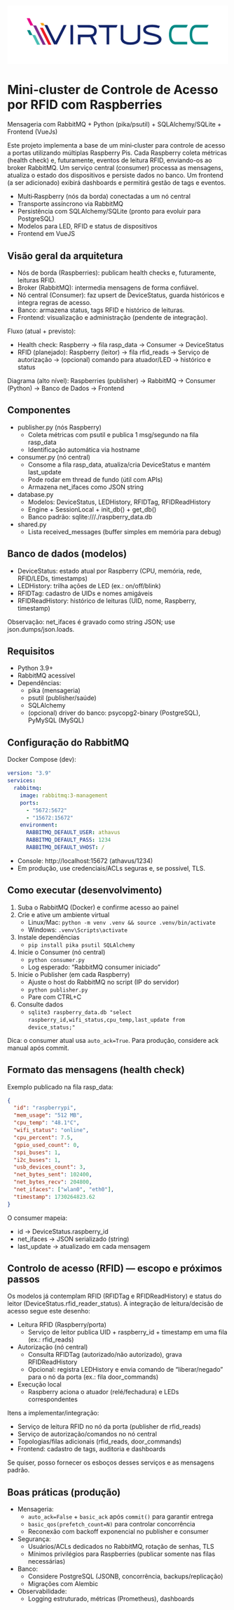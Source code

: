 <div align="center">
  <img src="./docs/assets/virtus.png">
</div>

# Mini‑cluster de Controle de Acesso por RFID com Raspberries

Mensageria com RabbitMQ + Python (pika/psutil) + SQLAlchemy/SQLite + Frontend (VueJs)

Este projeto implementa a base de um mini‑cluster para controle de acesso a portas utilizando múltiplas Raspberry Pis. Cada Raspberry coleta métricas (health check) e, futuramente, eventos de leitura RFID, enviando-os ao broker RabbitMQ. Um serviço central (consumer) processa as mensagens, atualiza o estado dos dispositivos e persiste dados no banco. Um frontend (a ser adicionado) exibirá dashboards e permitirá gestão de tags e eventos.

- Multi‑Raspberry (nós da borda) conectadas a um nó central
- Transporte assíncrono via RabbitMQ
- Persistência com SQLAlchemy/SQLite (pronto para evoluir para PostgreSQL)
- Modelos para LED, RFID e status de dispositivos
- Frontend em VueJS

## Visão geral da arquitetura

- Nós de borda (Raspberries): publicam health checks e, futuramente, leituras RFID.
- Broker (RabbitMQ): intermedia mensagens de forma confiável.
- Nó central (Consumer): faz upsert de DeviceStatus, guarda históricos e integra regras de acesso.
- Banco: armazena status, tags RFID e histórico de leituras.
- Frontend: visualização e administração (pendente de integração).

Fluxo (atual + previsto):
- Health check: Raspberry → fila rasp_data → Consumer → DeviceStatus
- RFID (planejado): Raspberry (leitor) → fila rfid_reads → Serviço de autorização → (opcional) comando para atuador/LED → histórico e status

Diagrama (alto nível):
Raspberries (publisher) → RabbitMQ → Consumer (Python) → Banco de Dados → Frontend

## Componentes

- publisher.py (nós Raspberry)
  - Coleta métricas com psutil e publica 1 msg/segundo na fila rasp_data
  - Identificação automática via hostname
- consumer.py (nó central)
  - Consome a fila rasp_data, atualiza/cria DeviceStatus e mantém last_update
  - Pode rodar em thread de fundo (útil com APIs)
  - Armazena net_ifaces como JSON string
- database.py
  - Modelos: DeviceStatus, LEDHistory, RFIDTag, RFIDReadHistory
  - Engine + SessionLocal + init_db() + get_db()
  - Banco padrão: sqlite:///./raspberry_data.db
- shared.py
  - Lista received_messages (buffer simples em memória para debug)

## Banco de dados (modelos)

- DeviceStatus: estado atual por Raspberry (CPU, memória, rede, RFID/LEDs, timestamps)
- LEDHistory: trilha ações de LED (ex.: on/off/blink)
- RFIDTag: cadastro de UIDs e nomes amigáveis
- RFIDReadHistory: histórico de leituras (UID, nome, Raspberry, timestamp)

Observação: net_ifaces é gravado como string JSON; use json.dumps/json.loads.

## Requisitos

- Python 3.9+
- RabbitMQ acessível
- Dependências:
  - pika (mensageria)
  - psutil (publisher/saúde)
  - SQLAlchemy
  - (opcional) driver do banco: psycopg2-binary (PostgreSQL), PyMySQL (MySQL)

## Configuração do RabbitMQ

Docker Compose (dev):
```yaml
version: "3.9"
services:
  rabbitmq:
    image: rabbitmq:3-management
    ports:
      - "5672:5672"
      - "15672:15672"
    environment:
      RABBITMQ_DEFAULT_USER: athavus
      RABBITMQ_DEFAULT_PASS: 1234
      RABBITMQ_DEFAULT_VHOST: /
```

- Console: http://localhost:15672 (athavus/1234)
- Em produção, use credenciais/ACLs seguras e, se possível, TLS.

## Como executar (desenvolvimento)

1) Suba o RabbitMQ (Docker) e confirme acesso ao painel
2) Crie e ative um ambiente virtual
   - Linux/Mac: `python -m venv .venv && source .venv/bin/activate`
   - Windows: `.venv\Scripts\activate`
3) Instale dependências
   - `pip install pika psutil SQLAlchemy`
4) Inicie o Consumer (nó central)
   - `python consumer.py`
   - Log esperado: “RabbitMQ consumer iniciado”
5) Inicie o Publisher (em cada Raspberry)
   - Ajuste o host do RabbitMQ no script (IP do servidor)
   - `python publisher.py`
   - Pare com CTRL+C
6) Consulte dados
   - `sqlite3 raspberry_data.db "select raspberry_id,wifi_status,cpu_temp,last_update from device_status;"`

Dica: o consumer atual usa `auto_ack=True`. Para produção, considere ack manual após commit.

## Formato das mensagens (health check)

Exemplo publicado na fila rasp_data:
```json
{
  "id": "raspberrypi",
  "mem_usage": "512 MB",
  "cpu_temp": "48.1°C",
  "wifi_status": "online",
  "cpu_percent": 7.5,
  "gpio_used_count": 0,
  "spi_buses": 1,
  "i2c_buses": 1,
  "usb_devices_count": 3,
  "net_bytes_sent": 102400,
  "net_bytes_recv": 204800,
  "net_ifaces": ["wlan0", "eth0"],
  "timestamp": 1730264823.62
}
```

O consumer mapeia:
- id → DeviceStatus.raspberry_id
- net_ifaces → JSON serializado (string)
- last_update → atualizado em cada mensagem

## Controlo de acesso (RFID) — escopo e próximos passos

Os modelos já contemplam RFID (RFIDTag e RFIDReadHistory) e status do leitor (DeviceStatus.rfid_reader_status). A integração de leitura/decisão de acesso segue este desenho:

- Leitura RFID (Raspberry/porta)
  - Serviço de leitor publica UID + raspberry_id + timestamp em uma fila (ex.: rfid_reads)
- Autorização (nó central)
  - Consulta RFIDTag (autorizado/não autorizado), grava RFIDReadHistory
  - Opcional: registra LEDHistory e envia comando de “liberar/negado” para o nó da porta (ex.: fila door_commands)
- Execução local
  - Raspberry aciona o atuador (relé/fechadura) e LEDs correspondentes

Itens a implementar/integração:
- Serviço de leitura RFID no nó da porta (publisher de rfid_reads)
- Serviço de autorização/comandos no nó central
- Topologias/filas adicionais (rfid_reads, door_commands)
- Frontend: cadastro de tags, auditoria e dashboards

Se quiser, posso fornecer os esboços desses serviços e as mensagens padrão.

## Boas práticas (produção)

- Mensageria:
  - `auto_ack=False` + `basic_ack` após `commit()` para garantir entrega
  - `basic_qos(prefetch_count=N)` para controlar concorrência
  - Reconexão com backoff exponencial no publisher e consumer
- Segurança:
  - Usuários/ACLs dedicados no RabbitMQ, rotação de senhas, TLS
  - Mínimos privilégios para Raspberries (publicar somente nas filas necessárias)
- Banco:
  - Considere PostgreSQL (JSONB, concorrência, backups/replicação)
  - Migrações com Alembic
- Observabilidade:
  - Logging estruturado, métricas (Prometheus), dashboards